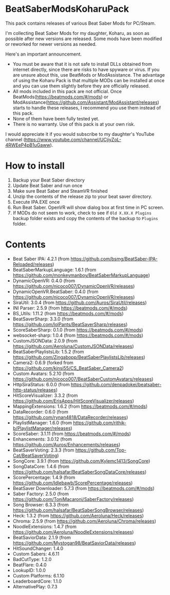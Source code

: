 # BeatSaberModsKoharuPack
This pack contains releases of various Beat Saber Mods for PC/Steam.

I'm collecting Beat Saber Mods for my daughter, Koharu, as soon as possible after new versions are released.
Some mods have been modified or reworked for newer versions as needed.

Here's an important announcement.
* You must be aware that it is not safe to install DLLs obtained from internet directly, since there are risks to have spyware or virus. If you are unsure about this, use BeatMods or ModAssistance.  The advantage of using the Koharu Pack is that multiple MODs can be installed at once and you can use them slightly before they are officially released.
* All mods included in this pack are not official. Once BeatMods(https://beatmods.com/#/mods) or ModAssistance(https://github.com/Assistant/ModAssistant/releases) starts to handle these releases, I recommend you use them instead of this pack.
* None of them have been fully tested yet.
* There is no warranty. Use of this pack is at your own risk.

I would appreciate it if you would subscribe to my daughter's YouTube channel (https://www.youtube.com/channel/UCjiyZoL-4RWEeP4pB1uGaww).

# How to install

1. Backup your Beat Saber directory
2. Update Beat Saber and run once
3. Make sure Beat Saber and SteamVR finished
4. Unzip the contents of the release zip to your beat saver directory.
5. Execute IPA.EXE once
6. Run Beat Saber. OpenVR will show dialog box at first time in PC screen.
7. If MODs do not seem to work, check to see if `Old X.XX.X Plugins` backup folder exists and copy the contents of the backup to `Plugins` folder.

# Contents

* Beat Saber IPA: 4.2.1 (from https://github.com/bsmg/BeatSaber-IPA-Reloaded/releases)
* BeatSaberMarkupLanguage: 1.6.1 (from https://github.com/monkeymanboy/BeatSaberMarkupLanguage)
* DynamicOpenVR: 0.4.0 (from https://github.com/nicoco007/DynamicOpenVR/releases)
* DynamicOpenVR.BeatSaber: 0.4.0 (from https://github.com/nicoco007/DynamicOpenVR/releases)
* SiraUtil: 3.0.4 (from https://github.com/Auros/SiraUtil/releases)
* INI Parser: 2.5.9 (from https://beatmods.com/#/mods)
* BS_Utils: 1.11.2 (from https://beatmods.com/#/mods)
* BeatSaverSharp: 3.3.0 (from https://github.com/lolPants/BeatSaverSharp/releases)
* ScoreSaberSharp: 0.1.0 (from https://beatmods.com/#/mods)
* websocket-sharp: 1.0.4 (from https://beatmods.com/#/mods)
* CustomJSONData: 2.0.9 (from https://github.com/Aeroluna/CustomJSONData/releases)
* BeatSaberPlaylistsLib: 1.5.2 (from https://github.com/Zingabopp/BeatSaberPlaylistsLib/releases)
* Camera2: 0.6.9 (forked from https://github.com/kinsi55/CS_BeatSaber_Camera2)
* Custom Avatars: 5.2.10 (from https://github.com/nicoco007/BeatSaberCustomAvatars/releases)
* HttpSiraStatus: 6.0.0 (from https://github.com/denpadokei/beatsaber-http-status/releases)
* HitScoreVisualizer: 3.3.2 (from https://github.com/ErisApps/HitScoreVisualizer/releases)
* MappingExtensions: 1.6.2 (from https://beatmods.com/#/mods)
* DataRecorder: 0.6.0 (from https://github.com/rynan4818/DataRecorder/releases)
* PlaylistManager: 1.6.0 (from https://github.com/rithik-b/PlaylistManager/releases)
* ScoreSaber: 3.1.11 (from https://beatmods.com/#/mods)
* Enhancements: 3.0.12 (from https://github.com/Auros/Enhancements/releases)
* BeatSaverVoting: 2.3.3 (from https://github.com/Top-Cat/BeatSaverVoting)
* SongCore: 3.9.1 (from https://github.com/Kylemc1413/SongCore)
* SongDataCore: 1.4.6 (from https://github.com/halsafar/BeatSaberSongDataCore/releases)
* ScorePercentage: 1.4.9 (from https://github.com/Idlebawb/ScorePercentage/releases) 
* BeatSaver Downloader: 5.7.3 (from https://beatmods.com/#/mods)
* Saber Factory: 2.5.0 (from https://github.com/ToniMacaroni/SaberFactory/releases)
* Song Browser: 6.3.3 (from https://github.com/halsafar/BeatSaberSongBrowser/releases)
* Heck: 1.3.2 (from https://github.com/Aeroluna/Heck/releases)
* Chroma: 2.5.9 (from https://github.com/Aeroluna/Chroma/releases)
* NoodleExtensions: 1.4.7 (from https://github.com/Aeroluna/NoodleExtensions/releases)
* BeatSaviorData: 2.1.9 (from https://github.com/Mystogan98/BeatSaviorData/releases)
* HitSoundChanger: 1.4.0
* Custom Sabers: 4.6.11
* BadCutType: 1.2.0
* BeatFlare: 0.4.0
* LookupID: 1.0.0
* Custom Platforms: 6.1.10
* LeaderboardCore: 1.1.0
* AlternativePlay: 0.7.3


